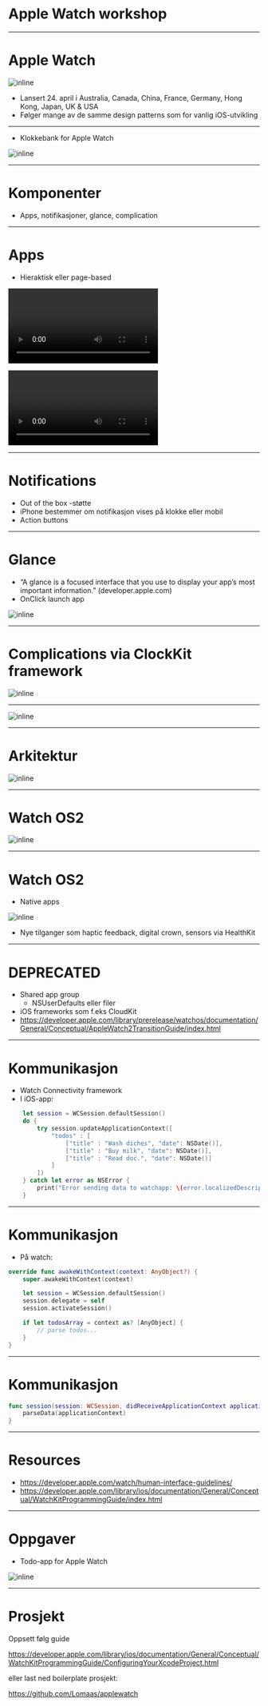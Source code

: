 # Apple Watch workshop

---

# Apple Watch

![inline](watch.png)

- Lansert 24. april i Australia, Canada, China, France, Germany, Hong Kong, Japan, UK & USA
- Følger mange av de samme design patterns som for vanlig iOS-utvikling

---

- Klokkebank for Apple Watch

![inline](klokkebank.png)

---

# Komponenter

- Apps, notifikasjoner, glance, complication

---

# Apps

- Hieraktisk eller page-based

![inline](hierarchical.mp4)

![inline](page-based.mp4)

---

# Notifications

- Out of the box -støtte 
- iPhone bestemmer om notifikasjon vises på klokke eller mobil
- Action buttons

---

# Glance

- “A glance is a focused interface that you use to display your app’s most important information.” (developer.apple.com)
- OnClick launch app

![inline](glance.png)

---

# Complications via ClockKit framework

![inline](complications.png)

---

![inline](watchkitVSuikit.png)

---

# Arkitektur

![inline](watchkit.png)

---

# Watch OS2

![inline](newarkitektur.png)

---

# Watch OS2

- Native apps

![inline](spinner.png)

- Nye tilganger som haptic feedback, digital crown, sensors via HealthKit

---	

# DEPRECATED

- Shared app group
	- NSUserDefaults eller filer
- iOS frameworks som f.eks CloudKit
- https://developer.apple.com/library/prerelease/watchos/documentation/General/Conceptual/AppleWatch2TransitionGuide/index.html

---

# Kommunikasjon
- Watch Connectivity framework
- I iOS-app:

```swift
	let session = WCSession.defaultSession()
    do {
        try session.updateApplicationContext([
	        "todos" : [
	            ["title" : "Wash diches", "date": NSDate()],
	            ["title" : "Buy milk", "date": NSDate()],
	            ["title" : "Read doc.", "date": NSDate()]
	        ]
        ])
    } catch let error as NSError {
        print("Error sending data to watchapp: \(error.localizedDescription)")
    }
```

---

# Kommunikasjon

- På watch:

```swift
override func awakeWithContext(context: AnyObject?) {
    super.awakeWithContext(context)

    let session = WCSession.defaultSession()
    session.delegate = self
    session.activateSession()

    if let todosArray = context as? [AnyObject] {
    	// parse todos...
    } 
}
```

---

# Kommunikasjon

```swift
func session(session: WCSession, didReceiveApplicationContext applicationContext: [	String : AnyObject]) {
	parseData(applicationContext)
}

```

---

# Resources
- https://developer.apple.com/watch/human-interface-guidelines/
- https://developer.apple.com/library/ios/documentation/General/Conceptual/WatchKitProgrammingGuide/index.html

---

# Oppgaver 

- Todo-app for Apple Watch

![inline](todolist.png)

--- 

# Prosjekt

Oppsett følg guide

https://developer.apple.com/library/ios/documentation/General/Conceptual/WatchKitProgrammingGuide/ConfiguringYourXcodeProject.html


eller last ned boilerplate prosjekt:

https://github.com/Lomaas/applewatch

